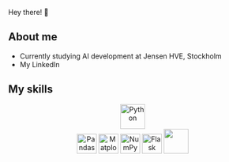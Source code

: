 Hey there! 👋

<!---
Lindayh/Lindayh is a ✨ special ✨ repository because its `README.md` (this file) appears on your GitHub profile.
You can click the Preview link to take a look at your changes.
--->

## About me 

- Currently studying AI development at Jensen HVE, Stockholm
- My LinkedIn

## My skills
<div align="center">
<!--
  ![Python](https://img.shields.io/badge/-Python-gold?logo=python) <br>
  ![Pandas](https://img.shields.io/badge/-Pandas-midnightblue?logo=pandas)
  ![Matplotlib](https://img.shields.io/badge/-Matplotlib-midnightblue?logo=https://cdn.jsdelivr.net/gh/devicons/devicon@latest/icons/pandas/pandas-original.svg)
  ![HTML](https://img.shields.io/badge/-HTML-royalblue?logo=html5)
  ![CSS](https://img.shields.io/badge/-CSS-darkred?logo=css3)
  ![JavaScript](https://img.shields.io/badge/-JavaScript-darkred?logo=JavaScript)
  SQLite
-->
  
<img src="https://cdn.jsdelivr.net/gh/devicons/devicon@latest/icons/python/python-original.svg" alt="Python" style="height:50px" title="Python"><br>
<img src="https://cdn.jsdelivr.net/gh/devicons/devicon@latest/icons/pandas/pandas-original.svg" alt="Pandas" style="height:40px" title="Pandas">
<img src="https://cdn.jsdelivr.net/gh/devicons/devicon@latest/icons/matplotlib/matplotlib-original.svg" alt="Matplotlib" style="height:40px" title="Matplotlib">
<img src="https://cdn.jsdelivr.net/gh/devicons/devicon@latest/icons/numpy/numpy-original.svg" alt="NumPy" style="height:40px" title="NumPy">
<img src="https://cdn.jsdelivr.net/gh/devicons/devicon@latest/icons/flask/flask-original.svg" alt="Flask" style="height:40px" title="Flask">
<img src="" alt="" style="height:50px" title="">


</div>
